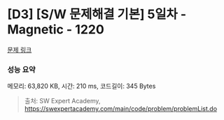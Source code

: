 # [D3] [S/W 문제해결 기본] 5일차 - Magnetic - 1220 

[문제 링크](https://swexpertacademy.com/main/code/problem/problemDetail.do?contestProbId=AV14hwZqABsCFAYD) 

### 성능 요약

메모리: 63,820 KB, 시간: 210 ms, 코드길이: 345 Bytes



> 출처: SW Expert Academy, https://swexpertacademy.com/main/code/problem/problemList.do